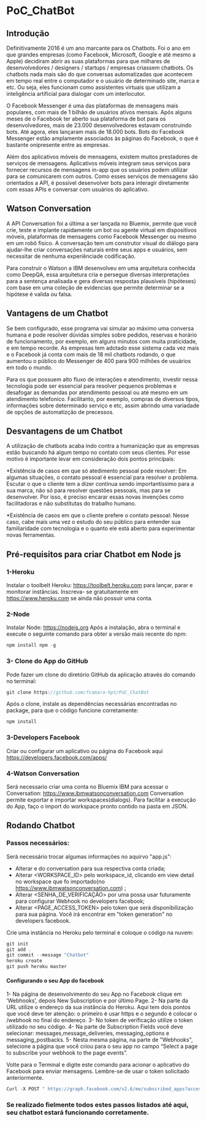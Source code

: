# PoC_ChatBot 
## Introdução
Definitivamente 2016 é um ano marcante para os Chatbots. Foi o ano em que grandes empresas (como Facebook, Microsoft, Google e até mesmo
a Apple) decidiram abrir as suas plataformas para que milhares de desenvolvedores / designers / startups / empresas criassem chatbots.
Os chatbots nada mais são do que conversas automatizadas que acontecem em tempo real entre o computador e o usuário de determinado site,
marca e etc. Ou seja, eles funcionam como assistentes virtuais que utilizam a inteligência artificial para dialogar com um interlocutor.

O Facebook Messenger é uma das plataformas de mensagens mais populares, com mais de 1 bilhão de usuários ativos mensais. Após alguns
meses de o Facebook ter aberto sua plataforma de bot para os desenvolvedores, mais de 23.000 desenvolvedores estavam construindo bots.
Até agora, eles lançaram mais de 18.000 bots. Bots do Facebook Messenger estão amplamente associados às páginas do Facebook, o que é
bastante onipresente entre as empresas.

Além dos aplicativos móveis de mensagens, existem muitos prestadores de serviços de mensagens. Aplicativos móveis integram seus serviços
para fornecer recursos de mensagens in-app que os usuários podem utilizar para se comunicarem com outros. Como esses serviços de
mensagens são orientados a API, é possível desenvolver bots para interagir diretamente com essas APIs e conversar com usuários do
aplicativo.

## Watson Conversation
A API Conversation foi a última a ser lançada no Bluemix, permite que você crie, teste e implante rapidamente um bot ou agente
virtual em dispositivos móveis, plataformas de mensagens como Facebook Messenger ou mesmo em um robô físico. A conversação tem um
construtor visual do diálogo para ajudar-lhe criar conversações naturais entre seus apps e usuários, sem necessitar de nenhuma
experiênciade codificação.

Para construir o Watson a IBM desenvolveu em uma arquitetura conhecida como DeepQA, essa arquitetura cria e persegue diversas
interpretações para a sentença analisada e gera diversas respostas plausíveis (hipóteses) com base em uma coleção de evidencias que
permite determinar se a hipótese é valida ou falsa.

## Vantagens de um Chatbot
Se bem configurado, esse programa vai simular ao máximo uma conversa humana e pode resolver dúvidas simples sobre pedidos, reservas e
horário de funcionamento, por exemplo, em alguns minutos com muita praticidade, e em tempo recorde. As empresas tem adotado esse sistema
cada vez mais e o Facebook já conta com mais de 18 mil chatbots rodando, o que aumentou o público do Messenger de 400 para 900 milhões
de usuários em todo o mundo.

Para os que possuem alto fluxo de interações e atendimento, investir nessa tecnologia pode ser essencial para resolver pequenos
problemas e desafogar as demandas por atendimento pessoal ou até mesmo em um atendimento telefonico. Facilitanto, por exemplo, compras de diversos tipos, informações sobre determinado serviço e etc, assim abrindo uma variadade de opções de automatizção de precessos.

## Desvantagens de um Chatbot
A utilização de chatbots acaba indo contra a humanização que as empresas estão buscando há algum tempo no contato com seus clientes. Por
esse motivo é importante levar em consideração dois pontos principais:

*Existência de casos em que só atedimento pessoal pode resolver: Em algumas situações, o contato pessoal é essencial para resolver o
problema. Escutar o que o cliente tem a dizer continua sendo importantíssimo para a sua marca, não só para resolver questões pessoais,
mas para se desenvolver. Por isso, é preciso encarar essas novas invenções como facilitadoras e não substitutas do trabalho humano. 

*Existência de casos em que o cliente prefere o contato pessoal: Nesse caso, cabe mais uma vez o estudo do seu público para entender sua
familiaridade com tecnologia e o quanto ele está aberto para experimentar novas ferramentas.

## Pré-requisitos para criar Chatbot em Node js
### 1-Heroku
Instalar o toolbelt Heroku: https://toolbelt.heroku.com para lançar, parar e monitorar instâncias. Inscreva- se gratuitamente em https://www.heroku.com se ainda não possuir uma conta. 

### 2-Node
Instalar Node: https://nodejs.org
Após a instalação, abra o terminal e execute o seguinte comando para obter a versão mais recente do npm:
```js
npm install npm -g
```

### 3- Clone do App do GitHub
Pode fazer um clone do diretório GitHub da aplicação através do comando no terminal:
```js
git clone https://github.com/fcamara-hpt/PoC_ChatBot
```
Após o clone, instale as dependências necessárias encontradas no package, para que o código funcione corretamente:
```js
npm install
```

### 3-Developers Facebook
Criar ou configurar um aplicativo ou página do Facebook aqui https://developers.facebook.com/apps/

### 4-Watson Conversation
Será necessario criar uma conta no Bluemix IBM para acessar o Conversation: https://www.ibmwatsonconversation.com
Conversation permite exportar e importar workspaces(dialogs). Para facilitar a execução do App, faço o import do workspace pronto contido na pasta em JSON.

## Rodando Chatbot
### Passos necessários:
Será necessário trocar algumas informações no aquirvo "app.js": 
* Alterar <USER> e <PASSWORD> do conversation para sua respectiva conta criada;
* Alterar <WORKSPACE_ID> pelo workspace_id, clicando em view detail no workspace que fo importado(no https://www.ibmwatsonconversation.com) ;
* Alterar <SENHA_DE_VERIFICAÇÃO> por uma possa usar futuramente para configurar Webhook no developers facebook;
* Alterar <PAGE_ACCESS_TOKEN> pelo token que será disponibilização para sua página. Você irá encontrar em "token generation" no 
developers facebook.

Crie uma instância no Heroku pelo terminal e coloque o código na nuvem:
```js
git init
git add .
git commit --message "Chatbot"
heroku create
git push heroku master
```
#### Configurando o seu App do facebook
1- Na página de desenvolvimento do seu App no Facebook clique em ‘Webhooks’, depois New Subscription e por último Page.
2- Na parte da URL utilize o endereço da sua instância do Heroku. Aqui tem dois pontos que você deve ter atenção: o primeiro é usar 
https e o segundo é colocar o /webhook no final do endereço.
3- No token de verificação utilize o token utilizado no seu código.
4- Na parte de Subscription Fields você deve selecionar: messages,message_deliveries, messaging_options e messaging_postbacks.
5- Nesta mesma página, na parte de "Webhooks", selecione a página que você criou para o seu app no campo “Select a page to subscribe your webhook to the page events”.

Volte para o Terminal e digite este comando para acionar o aplicativo do Facebook para enviar mensagens. Lembre-se de usar o token
 solicitado anteriormente.
```js
Curl -X POST " https://graph.facebook.com/v2.6/me/subscribed_apps?access_token= <PAGE_ACCESS_TOKEN> "
```

### Se realizado fielmente todos estes passos listados até aqui, seu chatbot estará funcionando corretamente.
